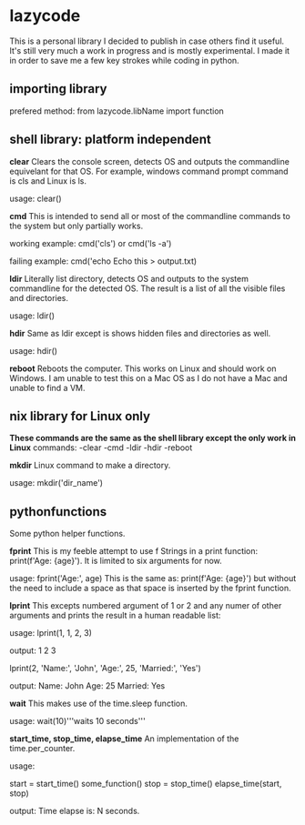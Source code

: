 # lazycode

This is a personal library I decided to publish in case others find it useful. It's still very much a work in progress and is mostly experimental. I made it in order to save me a few key strokes while coding in python.

## importing library

prefered method: from lazycode.libName import function

## shell library: platform independent

**clear**
Clears the console screen, detects OS and outputs the commandline equivelant for that OS. For example, windows command prompt command is cls and Linux is ls.

usage:
clear()

**cmd**
This is intended to send all or most of the commandline commands to the system but only partially works.

working example: cmd('cls') or cmd('ls -a')

failing example: cmd('echo Echo this > output.txt)

**ldir**
Literally list directory, detects OS and outputs to the system commandline for the detected OS. The result is a list of all the visible files and directories.

usage: 
ldir()

**hdir** 
Same as ldir except is shows hidden files and directories as well.

usage:
hdir()

**reboot**
Reboots the computer. This works on Linux and should work on Windows. I am unable to test this on a Mac OS as I do not have a Mac and unable to find a VM.

## nix library for Linux only

**These commands are the same as the shell library except the only work in Linux**
commands:
-clear
-cmd
-ldir
-hdir
-reboot

**mkdir**
Linux command to make a directory.

usage: mkdir('dir_name')

## pythonfunctions
Some python helper functions.

**fprint**
This is my feeble attempt to use f Strings in a print function: print(f'Age: {age}'). It is limited to six arguments for now.

usage:
fprint('Age:', age)
This is the same as: print(f'Age: {age}') but without the need to include a space as that space is inserted by the fprint function.

**lprint**
This excepts numbered argument of 1 or 2 and any numer of other arguments and prints the result in a human readable list:

usage:
lprint(1, 1, 2, 3)

output:
1
2
3

lprint(2, 'Name:', 'John', 'Age:', 25, 'Married:', 'Yes')

output:
Name: John
Age: 25
Married: Yes

**wait**
This makes use of the time.sleep function.

usage: wait(10)'''waits 10 seconds'''

**start_time, stop_time, elapse_time**
An implementation of the time.per_counter.

usage:

start = start_time()
some_function()
stop = stop_time()
elapse_time(start, stop)

output:
Time elapse is: N seconds.
